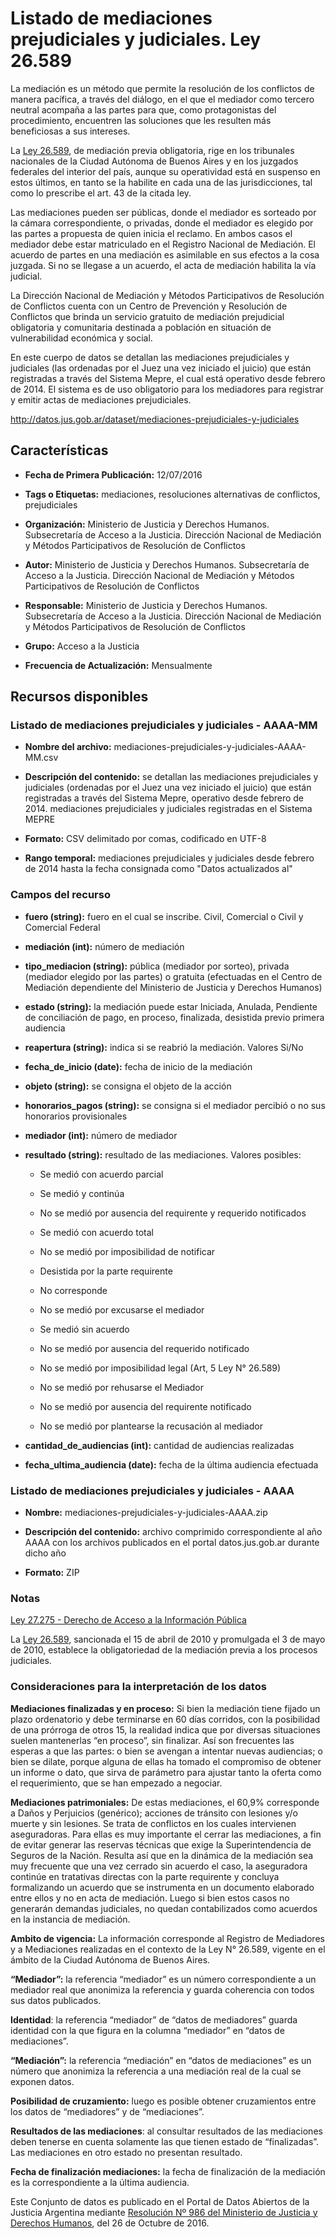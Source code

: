 Listado de mediaciones prejudiciales y judiciales. Ley 26.589
=============================================================

La mediación es un método que permite la resolución de los conflictos de manera pacífica, a través del diálogo, en el que el mediador como tercero neutral acompaña a las partes para que, como protagonistas del procedimiento, encuentren las soluciones que les resulten más beneficiosas a sus intereses.

La [Ley 26.589](http://www.jus.gob.ar/media/157534/Ley%2026589.pdf), de mediación previa obligatoria, rige en los tribunales nacionales de la Ciudad Autónoma de Buenos Aires y en los juzgados federales del interior del país, aunque su operatividad está en suspenso en estos últimos, en tanto se la habilite en cada una de las jurisdicciones, tal como lo prescribe el art. 43 de la citada ley.

Las mediaciones pueden ser públicas, donde el mediador es sorteado por la cámara correspondiente, o privadas, donde el mediador es elegido por las partes a propuesta de quien inicia el reclamo. En ambos casos el mediador debe estar matriculado en el Registro Nacional de Mediación. El acuerdo de partes en una mediación es asimilable en sus efectos a la cosa juzgada. Si no se llegase a un acuerdo, el acta de mediación habilita la vía judicial.

La Dirección Nacional de Mediación y Métodos Participativos de Resolución de Conflictos cuenta con un Centro de Prevención y Resolución de Conflictos que brinda un servicio gratuito de mediación prejudicial obligatoria y comunitaria destinada a población en situación de vulnerabilidad económica y social.

En este cuerpo de datos se detallan las mediaciones prejudiciales y judiciales (las ordenadas por el Juez una vez iniciado el juicio) que están registradas a través del Sistema Mepre, el cual está operativo desde febrero de 2014. El sistema es de uso obligatorio para los mediadores para registrar y emitir actas de mediaciones prejudiciales.

http://datos.jus.gob.ar/dataset/mediaciones-prejudiciales-y-judiciales

Características
---------------

-   **Fecha de Primera Publicación:** 12/07/2016

-   **Tags o Etiquetas:** mediaciones, resoluciones alternativas de conflictos, prejudiciales

-   **Organización:** Ministerio de Justicia y Derechos Humanos. Subsecretaría de Acceso a la Justicia. Dirección Nacional de Mediación y Métodos Participativos de Resolución de Conflictos

-   **Autor:** Ministerio de Justicia y Derechos Humanos. Subsecretaría de Acceso a la Justicia. Dirección Nacional de Mediación y Métodos Participativos de Resolución de Conflictos

-   **Responsable:** Ministerio de Justicia y Derechos Humanos. Subsecretaría de Acceso a la Justicia. Dirección Nacional de Mediación y Métodos Participativos de Resolución de Conflictos

-   **Grupo:** Acceso a la Justicia

-   **Frecuencia de Actualización:** Mensualmente

Recursos disponibles
--------------------

### Listado de mediaciones prejudiciales y judiciales - AAAA-MM

-   **Nombre del archivo:** mediaciones-prejudiciales-y-judiciales-AAAA-MM.csv

-   **Descripción del contenido:** se detallan las mediaciones prejudiciales y judiciales (ordenadas por el Juez una vez iniciado el juicio) que están registradas a través del Sistema Mepre, operativo desde febrero de 2014. mediaciones prejudiciales y judiciales registradas en el Sistema MEPRE

-   **Formato:** CSV delimitado por comas, codificado en UTF-8

-   **Rango temporal:** mediaciones prejudiciales y judiciales desde febrero de 2014 hasta la fecha consignada como "Datos actualizados al"

### Campos del recurso

-   **fuero (string):** fuero en el cual se inscribe. Civil, Comercial o Civil y Comercial Federal

-   **mediación (int):** número de mediación

-   **tipo_mediacion (string):** pública (mediador por sorteo), privada (mediador elegido por las partes) o gratuita (efectuadas en el Centro de Mediación dependiente del Ministerio de Justicia y Derechos Humanos)

-   **estado (string):** la mediación puede estar Iniciada, Anulada, Pendiente de conciliación de pago, en proceso, finalizada, desistida previo primera audiencia

-   **reapertura (string):** indica si se reabrió la mediación. Valores Si/No

-   **fecha_de_inicio (date):** fecha de inicio de la mediación

-   **objeto (string):** se consigna el objeto de la acción

-   **honorarios_pagos (string):** se consigna si el mediador percibió o no sus honorarios provisionales

-   **mediador (int):** número de mediador

-   **resultado (string):** resultado de las mediaciones. Valores posibles:

    -   Se medió con acuerdo parcial

    -   Se medió y continúa

    -   No se medió por ausencia del requirente y requerido notificados

    -   Se medió con acuerdo total

    -   No se medió por imposibilidad de notificar

    -   Desistida por la parte requirente

    -   No corresponde

    -   No se medió por excusarse el mediador

    -   Se medió sin acuerdo

    -   No se medió por ausencia del requerido notificado

    -   No se medió por imposibilidad legal (Art, 5 Ley N° 26.589)

    -   No se medió por rehusarse el Mediador

    -   No se medió por ausencia del requirente notificado

    -   No se medió por plantearse la recusación al mediador

-   **cantidad_de_audiencias (int):** cantidad de audiencias realizadas

-   **fecha_ultima_audiencia (date):** fecha de la última audiencia efectuada

### Listado de mediaciones prejudiciales y judiciales - AAAA

- **Nombre:** mediaciones-prejudiciales-y-judiciales-AAAA.zip

- **Descripción del contenido:** archivo comprimido correspondiente al año AAAA con los archivos publicados en el portal datos.jus.gob.ar durante dicho año

- **Formato:** ZIP

### Notas

[Ley 27.275 - Derecho de Acceso a la Información Pública]( http://servicios.infoleg.gob.ar/infolegInternet/anexos/265000-269999/265949/norma.htm)

La [Ley 26.589](http://www.jus.gob.ar/media/157534/Ley%2026589.pdf), sancionada el 15 de abril de 2010 y promulgada el 3 de mayo de 2010, establece la obligatoriedad de la mediación previa a los procesos judiciales. 

### Consideraciones para la interpretación de los datos

**Mediaciones finalizadas y en proceso:** Si bien la mediación tiene fijado un plazo ordenatorio y debe terminarse en 60 días corridos, con la posibilidad de una prórroga de otros 15, la realidad indica que por diversas situaciones suelen mantenerlas “en proceso”, sin finalizar. Así son frecuentes las esperas a que las partes: o bien se avengan a intentar nuevas audiencias; o bien se dilate, porque alguna de ellas ha tomado el compromiso de obtener un informe o dato, que sirva de parámetro para ajustar tanto la oferta como el requerimiento, que se han empezado a negociar.

**Mediaciones patrimoniales:** De estas mediaciones, el 60,9% corresponde a Daños y Perjuicios (genérico); acciones de tránsito con lesiones y/o muerte y sin lesiones. Se trata de conflictos en los cuales intervienen aseguradoras. Para ellas es muy importante el cerrar las mediaciones, a fin de evitar generar las reservas técnicas que exige la Superintendencia de Seguros de la Nación. Resulta así que en la dinámica de la mediación sea muy frecuente que una vez cerrado sin acuerdo el caso, la aseguradora continúe en tratativas directas con la parte requirente y concluya formalizando un acuerdo que se instrumenta en un documento elaborado entre ellos y no en acta de mediación. Luego si bien estos casos no generarán demandas judiciales, no quedan contabilizados como acuerdos en la instancia de mediación.

**Ambito de vigencia:** La información corresponde al Registro de Mediadores y a Mediaciones realizadas en el contexto de la Ley N° 26.589, vigente en el ámbito de la Ciudad Autónoma de Buenos Aires.

**“Mediador”:** la referencia “mediador” es un número correspondiente a un mediador real que anonimiza la referencia y guarda coherencia con todos sus datos publicados.

**Identidad**: la referencia “mediador” de “datos de mediadores” guarda identidad con la que figura en la columna “mediador” en “datos de mediaciones”.

**“Mediación”:** la referencia “mediación” en “datos de mediaciones” es un número que anonimiza la referencia a una mediación real de la cual se exponen datos.

**Posibilidad de cruzamiento:** luego es posible obtener cruzamientos entre los datos de “mediadores” y de “mediaciones”.

**Resultados de las mediaciones**: al consultar resultados de las mediaciones deben tenerse en cuenta solamente las que tienen estado de “finalizadas”. Las mediaciones en otro estado no presentan resultado.

**Fecha de finalización mediaciones:** la fecha de finalización de la mediación es la correspondiente a la última audiencia.

Este Conjunto de datos es publicado en el Portal de Datos Abiertos de la Justicia Argentina mediante [Resolución Nº 986 del Ministerio de Justicia y Derechos Humanos](http://datos.jus.gob.ar/resoluciones/RESOL-2016-986-E-APN-MJ.pdf), del 26 de Octubre de 2016.
